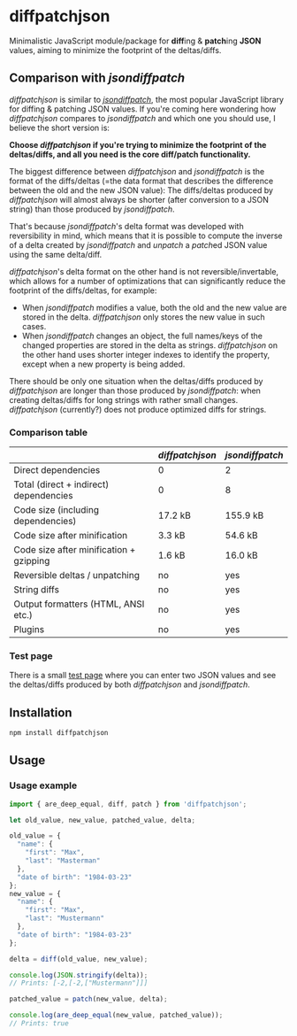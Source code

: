 # diffpatchjson

Minimalistic JavaScript module/package for **diff**ing & **patch**ing **JSON** values, aiming to minimize the footprint of the deltas/diffs.


## Comparison with *jsondiffpatch*

*diffpatchjson* is similar to *[jsondiffpatch](https://github.com/benjamine/jsondiffpatch)*, the most popular JavaScript library for diffing & patching JSON values. If you're coming here wondering how *diffpatchjson* compares to *jsondiffpatch* and which one you should use, I believe the short version is:

**Choose *diffpatchjson* if you're trying to minimize the footprint of the deltas/diffs, and all you need is the core diff/patch functionality.**

The biggest difference between *diffpatchjson* and *jsondiffpatch* is the format of the diffs/deltas (=the data format that describes the difference between the old and the new JSON value): The diffs/deltas produced by *diffpatchjson* will almost always be shorter (after conversion to a JSON string) than those produced by *jsondiffpatch*.

That's because *jsondiffpatch*'s delta format was developed with reversibility in mind, which means that it is possible to compute the inverse of a delta created by *jsondiffpatch* and *unpatch* a *patch*ed JSON value using the same delta/diff.

*diffpatchjson*'s delta format on the other hand is not reversible/invertable, which allows for a number of optimizations that can significantly reduce the footprint of the diffs/deltas, for example:

- When *jsondiffpatch* modifies a value, both the old and the new value are stored in the delta. *diffpatchjson* only stores the new value in such cases.
- When *jsondiffpatch* changes an object, the full names/keys of the changed properties are stored in the delta as strings. *diffpatchjson* on the other hand uses shorter integer indexes to identify the property, except when a new property is being added.

There should be only one situation when the deltas/diffs produced by *diffpatchjson* are longer than those produced by *jsondiffpatch*: when creating deltas/diffs for long strings with rather small changes. *diffpatchjson* (currently?) does not produce optimized diffs for strings.


### Comparison table

|                                         | *diffpatchjson* | *jsondiffpatch* |
| --------------------------------------- | --------------- | ----------------|
| Direct dependencies                     | 0               | 2               |
| Total (direct + indirect) dependencies  | 0               | 8               |
| Code size (including dependencies)      | 17.2 kB         | 155.9 kB        |
| Code size after minification            | 3.3 kB          | 54.6 kB         |
| Code size after minification + gzipping | 1.6 kB          | 16.0 kB         |
| Reversible deltas / unpatching          | no              | yes             |
| String diffs                            | no              | yes             |
| Output formatters (HTML, ANSI etc.)     | no              | yes             |
| Plugins                                 | no              | yes             |


### Test page

There is a small [test page](test_page/) where you can enter two JSON values and see the deltas/diffs produced by both *diffpatchjson* and *jsondiffpatch*.


## Installation

```sh
npm install diffpatchjson
```

## Usage

### Usage example

```JavaScript
import { are_deep_equal, diff, patch } from 'diffpatchjson';

let old_value, new_value, patched_value, delta;

old_value = {
  "name": {
    "first": "Max",
    "last": "Masterman"
  },
  "date of birth": "1984-03-23"
};
new_value = {
  "name": {
    "first": "Max",
    "last": "Mustermann"
  },
  "date of birth": "1984-03-23"
};

delta = diff(old_value, new_value);

console.log(JSON.stringify(delta));
// Prints: [-2,[-2,["Mustermann"]]]

patched_value = patch(new_value, delta);

console.log(are_deep_equal(new_value, patched_value));
// Prints: true
```
